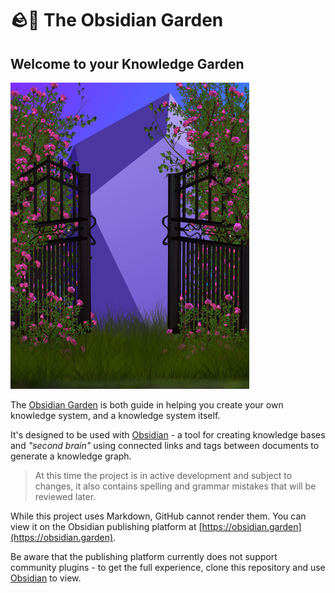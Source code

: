 # 🪨🌱 The Obsidian Garden

## Welcome to your Knowledge Garden

![The Knowledge Garden](.github/the-knowledge-garden.png)

The [Obsidian Garden](https://obsidian.garden) is both guide in helping you create your own knowledge system, and a knowledge system itself.

It's designed to be used with [Obsidian](https://obsidian.md) - a tool for creating knowledge bases and *"second brain"* using connected links and tags between documents to generate a knowledge graph.

> At this time the project is in active development and subject to changes, it also contains spelling and grammar mistakes that will be reviewed later.

While this project uses Markdown, GitHub cannot render them.  You can view it on the Obsidian publishing platform at  [https://obsidian.garden](https://obsidian.garden).

Be aware that the publishing platform currently does not support community plugins - to get the full experience, clone this repository and use [Obsidian](https://obsidian.md) to view.